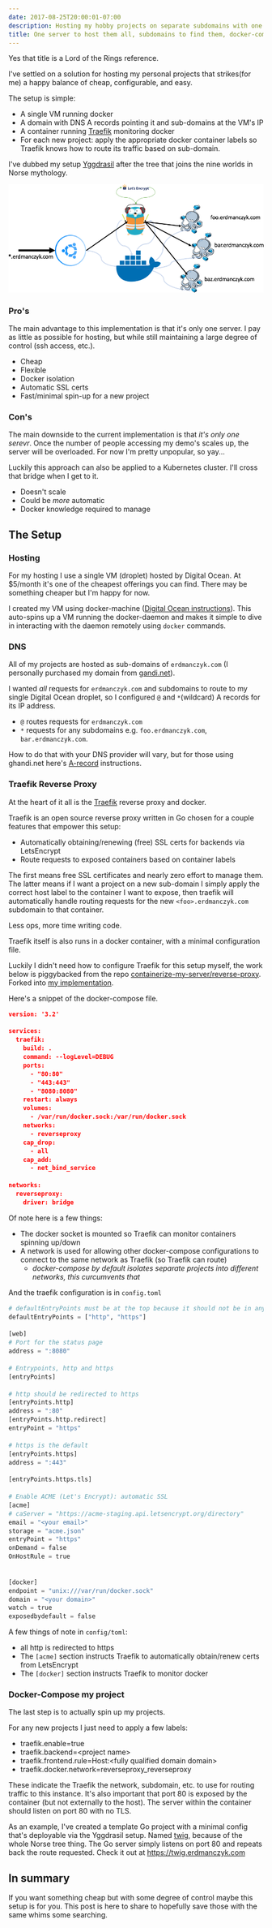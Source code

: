 ```yaml
---
date: 2017-08-25T20:00:01-07:00
description: Hosting my hobby projects on separate subdomains with one server, traefik and docker/docker-compose
title: One server to host them all, subdomains to find them, docker-compose to bring them all, and a reverse proxy to bind them
---
```


Yes that title is a Lord of the Rings reference.

I've settled on a solution for hosting my personal projects that strikes(for me) a happy balance of cheap, configurable, and easy.

The setup is simple:

- A single VM running docker
- A domain with DNS A records pointing it and sub-domains at the VM's IP
- A container running [Traefik](https://traefik.io/) monitoring docker
- For each new project: apply the appropriate docker container labels so Traefik knows how to route its traffic based on sub-domain.

I've dubbed my setup [Yggdrasil](https://en.wikipedia.org/wiki/Yggdrasil) after the tree that joins the nine worlds in Norse mythology.

![yggdrasil](/images/yggdrasil/yggdrasil.png)

### Pro's

The main advantage to this implementation is that it's only one server.  I pay as little as possible for hosting, but while still maintaining a large degree of control (ssh access, etc.).

- Cheap
- Flexible
- Docker isolation
- Automatic SSL certs
- Fast/minimal spin-up for a new project

### Con's

The main downside to the current implementation is that *it's only one serevr*.  Once the number of people accessing my demo's scales up, the server will be overloaded.  For now I'm pretty unpopular, so yay...

Luckily this approach can also be applied to a Kubernetes cluster.  I'll cross that bridge when I get to it.

- Doesn't scale
- Could be _more_ automatic
- Docker knowledge required to manage

## The Setup

### Hosting

For my hosting I use a single VM (droplet) hosted by Digital Ocean.  At $5/month it's one of the cheapest offerings you can find.  There may be something cheaper but I'm happy for now.

I created my VM using docker-machine ([Digital Ocean instructions](https://www.digitalocean.com/community/tutorials/how-to-provision-and-manage-remote-docker-hosts-with-docker-machine-on-ubuntu-16-04)).  This auto-spins up a VM running the docker-daemon and makes it simple to dive in interacting with the daemon remotely using `docker` commands.

### DNS

All of my projects are hosted as sub-domains of `erdmanczyk.com` (I personally purchased my domain from [gandi.net](https://www.gandi.net/)).

I wanted *all* requests for `erdmanczyk.com` and subdomains to route to my single Digital Ocean droplet, so I configured `@` and `*`(wildcard) A records for its IP address.

- `@` routes requests for `erdmanczyk.com`
- `*` requests for any subdomains e.g. `foo.erdmanczyk.com`, `bar.erdmanczyk.com`.

How to do that with your DNS provider will vary, but for those using ghandi.net here's [A-record](https://wiki.gandi.net/en/dns/zone/a-record) instructions.

### Traefik Reverse Proxy

At the heart of it all is the [Traefik](https://traefik.io/) reverse proxy and docker.

Traefik is an open source reverse proxy written in Go chosen for a couple features that empower this setup:

- Automatically obtaining/renewing (free) SSL certs for backends via LetsEncrypt
- Route requests to exposed containers based on container labels

The first means free SSL certificates and nearly zero effort to manage them.  The latter means if I want a project on a new sub-domain I simply apply the correct host label to the container I want to expose, then traefik will automatically handle routing requests for the new `<foo>.erdmanczyk.com` subdomain to that container.

Less ops, more time writing code.

Traefik itself is also runs in a docker container, with a minimal configuration file.

Luckily I didn't need how to configure Traefik for this setup myself, the work below is piggybacked from the repo [containerize-my-server/reverse-proxy](https://github.com/containerize-my-server/reverse-proxy).  Forked into [my implementation](https://github.com/serdmanczyk/reverse-proxy).

Here's a snippet of the docker-compose file.

```json
version: '3.2'

services:
  traefik:
    build: .
    command: --logLevel=DEBUG
    ports:
      - "80:80"
      - "443:443"
      - "8080:8080"
    restart: always
    volumes:
      - /var/run/docker.sock:/var/run/docker.sock
    networks:
      - reverseproxy
    cap_drop:
      - all
    cap_add:
      - net_bind_service

networks:
  reverseproxy:
    driver: bridge
```

Of note here is a few things:

- The docker socket is mounted so Traefik can monitor containers spinning up/down
- A network is used for allowing other docker-compose configurations to connect to the same network as Traefik (so Traefik can route)
  - _docker-compose by default isolates separate projects into different networks, this curcumvents that_

And the traefik configuration is in `config.toml`

```python
# defaultEntryPoints must be at the top because it should not be in any table below
defaultEntryPoints = ["http", "https"]

[web]
# Port for the status page
address = ":8080"

# Entrypoints, http and https
[entryPoints]

# http should be redirected to https
[entryPoints.http]
address = ":80"
[entryPoints.http.redirect]
entryPoint = "https"

# https is the default
[entryPoints.https]
address = ":443"

[entryPoints.https.tls]

# Enable ACME (Let's Encrypt): automatic SSL
[acme]
# caServer = "https://acme-staging.api.letsencrypt.org/directory"
email = "<your email>"
storage = "acme.json"
entryPoint = "https"
onDemand = false
OnHostRule = true


[docker]
endpoint = "unix:///var/run/docker.sock"
domain = "<your domain>"
watch = true
exposedbydefault = false
```

A few things of note in `config/toml`:

- all http is redirected to https
- The `[acme]` section instructs Traefik to automatically obtain/renew certs from LetsEncrypt
- The `[docker]` section instructs Traefik to monitor docker

### Docker-Compose my project

The last step is to actually spin up my projects.

For any new projects I just need to apply a few labels:

- traefik.enable=true
- traefik.backend=\<project name\>
- traefik.frontend.rule=Host:\<fully qualified domain domain\>
- traefik.docker.network=reverseproxy_reverseproxy

These indicate the Traefik the network, subdomain, etc. to use for routing traffic to this instance.  It's also important that port 80 is exposed by the container (but not externally to the host).  The server within the container should listen on port 80 with no TLS.

As an example, I've created a template Go project with a minimal config that's deployable via the Yggdrasil setup.  Named [twig](https://github.com/serdmanczyk/twig), because of the whole Norse tree thing.  The Go server simply listens on port 80 and repeats back the route requested.  Check it out at https://twig.erdmanczyk.com

## In summary

If you want something cheap but with some degree of control maybe this setup is for you.  This post is here to share to hopefully save those with the same whims some searching.